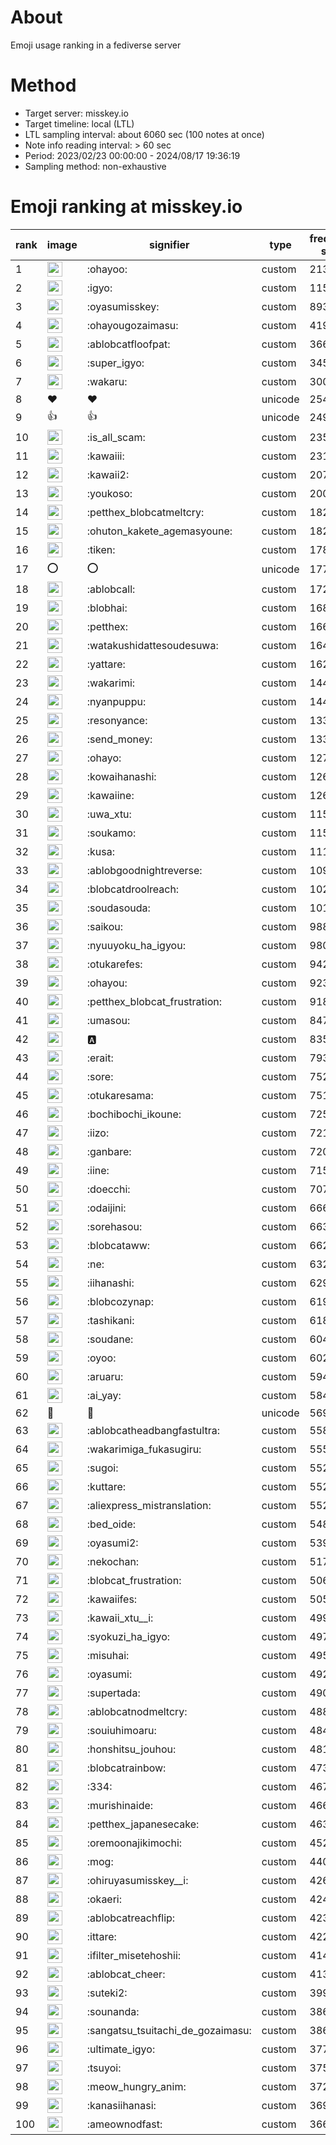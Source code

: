# About
Emoji usage ranking in a fediverse server

# Method
- Target server: misskey.io
- Target timeline: local (LTL)
- LTL sampling interval: about 6060 sec (100 notes at once)
- Note info reading interval: > 60 sec
- Period: 2023/02/23 00:00:00 - 2024/08/17 19:36:19 
- Sampling method: non-exhaustive

# Emoji ranking at misskey.io

|rank|image|signifier|type|frequency score|
|----|----|----|----|----|
|1|<img height="24" src="https://misskey.io/emoji/ohayoo.webp">|:ohayoo:|custom|213484|
|2|<img height="24" src="https://misskey.io/emoji/igyo.webp">|:igyo:|custom|115436|
|3|<img height="24" src="https://misskey.io/emoji/oyasumisskey.webp">|:oyasumisskey:|custom|89362|
|4|<img height="24" src="https://misskey.io/emoji/ohayougozaimasu.webp">|:ohayougozaimasu:|custom|41930|
|5|<img height="24" src="https://misskey.io/emoji/ablobcatfloofpat.webp">|:ablobcatfloofpat:|custom|36652|
|6|<img height="24" src="https://misskey.io/emoji/super_igyo.webp">|:super_igyo:|custom|34532|
|7|<img height="24" src="https://misskey.io/emoji/wakaru.webp">|:wakaru:|custom|30062|
|8|❤|❤|unicode|25452|
|9|👍|👍|unicode|24928|
|10|<img height="24" src="https://misskey.io/emoji/is_all_scam.webp">|:is_all_scam:|custom|23591|
|11|<img height="24" src="https://misskey.io/emoji/kawaiii.webp">|:kawaiii:|custom|23114|
|12|<img height="24" src="https://misskey.io/emoji/kawaii2.webp">|:kawaii2:|custom|20789|
|13|<img height="24" src="https://misskey.io/emoji/youkoso.webp">|:youkoso:|custom|20052|
|14|<img height="24" src="https://misskey.io/emoji/petthex_blobcatmeltcry.webp">|:petthex_blobcatmeltcry:|custom|18288|
|15|<img height="24" src="https://misskey.io/emoji/ohuton_kakete_agemasyoune.webp">|:ohuton_kakete_agemasyoune:|custom|18273|
|16|<img height="24" src="https://misskey.io/emoji/tiken.webp">|:tiken:|custom|17862|
|17|⭕|⭕|unicode|17748|
|18|<img height="24" src="https://misskey.io/emoji/ablobcall.webp">|:ablobcall:|custom|17237|
|19|<img height="24" src="https://misskey.io/emoji/blobhai.webp">|:blobhai:|custom|16853|
|20|<img height="24" src="https://misskey.io/emoji/petthex.webp">|:petthex:|custom|16615|
|21|<img height="24" src="https://misskey.io/emoji/watakushidattesoudesuwa.webp">|:watakushidattesoudesuwa:|custom|16456|
|22|<img height="24" src="https://misskey.io/emoji/yattare.webp">|:yattare:|custom|16269|
|23|<img height="24" src="https://misskey.io/emoji/wakarimi.webp">|:wakarimi:|custom|14484|
|24|<img height="24" src="https://misskey.io/emoji/nyanpuppu.webp">|:nyanpuppu:|custom|14412|
|25|<img height="24" src="https://misskey.io/emoji/resonyance.webp">|:resonyance:|custom|13373|
|26|<img height="24" src="https://misskey.io/emoji/send_money.webp">|:send_money:|custom|13315|
|27|<img height="24" src="https://misskey.io/emoji/ohayo.webp">|:ohayo:|custom|12750|
|28|<img height="24" src="https://misskey.io/emoji/kowaihanashi.webp">|:kowaihanashi:|custom|12671|
|29|<img height="24" src="https://misskey.io/emoji/kawaiine.webp">|:kawaiine:|custom|12605|
|30|<img height="24" src="https://misskey.io/emoji/uwa_xtu.webp">|:uwa_xtu:|custom|11564|
|31|<img height="24" src="https://misskey.io/emoji/soukamo.webp">|:soukamo:|custom|11518|
|32|<img height="24" src="https://misskey.io/emoji/kusa.webp">|:kusa:|custom|11139|
|33|<img height="24" src="https://misskey.io/emoji/ablobgoodnightreverse.webp">|:ablobgoodnightreverse:|custom|10992|
|34|<img height="24" src="https://misskey.io/emoji/blobcatdroolreach.webp">|:blobcatdroolreach:|custom|10299|
|35|<img height="24" src="https://misskey.io/emoji/soudasouda.webp">|:soudasouda:|custom|10112|
|36|<img height="24" src="https://misskey.io/emoji/saikou.webp">|:saikou:|custom|9888|
|37|<img height="24" src="https://misskey.io/emoji/nyuuyoku_ha_igyou.webp">|:nyuuyoku_ha_igyou:|custom|9801|
|38|<img height="24" src="https://misskey.io/emoji/otukarefes.webp">|:otukarefes:|custom|9420|
|39|<img height="24" src="https://misskey.io/emoji/ohayou.webp">|:ohayou:|custom|9237|
|40|<img height="24" src="https://misskey.io/emoji/petthex_blobcat_frustration.webp">|:petthex_blobcat_frustration:|custom|9184|
|41|<img height="24" src="https://misskey.io/emoji/umasou.webp">|:umasou:|custom|8472|
|42|<img height="24" src="https://misskey.io/emoji/a.webp">|:a:|custom|8354|
|43|<img height="24" src="https://misskey.io/emoji/erait.webp">|:erait:|custom|7936|
|44|<img height="24" src="https://misskey.io/emoji/sore.webp">|:sore:|custom|7524|
|45|<img height="24" src="https://misskey.io/emoji/otukaresama.webp">|:otukaresama:|custom|7514|
|46|<img height="24" src="https://misskey.io/emoji/bochibochi_ikoune.webp">|:bochibochi_ikoune:|custom|7253|
|47|<img height="24" src="https://misskey.io/emoji/iizo.webp">|:iizo:|custom|7211|
|48|<img height="24" src="https://misskey.io/emoji/ganbare.webp">|:ganbare:|custom|7207|
|49|<img height="24" src="https://misskey.io/emoji/iine.webp">|:iine:|custom|7155|
|50|<img height="24" src="https://misskey.io/emoji/doecchi.webp">|:doecchi:|custom|7072|
|51|<img height="24" src="https://misskey.io/emoji/odaijini.webp">|:odaijini:|custom|6664|
|52|<img height="24" src="https://misskey.io/emoji/sorehasou.webp">|:sorehasou:|custom|6631|
|53|<img height="24" src="https://misskey.io/emoji/blobcataww.webp">|:blobcataww:|custom|6626|
|54|<img height="24" src="https://misskey.io/emoji/ne.webp">|:ne:|custom|6323|
|55|<img height="24" src="https://misskey.io/emoji/iihanashi.webp">|:iihanashi:|custom|6296|
|56|<img height="24" src="https://misskey.io/emoji/blobcozynap.webp">|:blobcozynap:|custom|6197|
|57|<img height="24" src="https://misskey.io/emoji/tashikani.webp">|:tashikani:|custom|6184|
|58|<img height="24" src="https://misskey.io/emoji/soudane.webp">|:soudane:|custom|6042|
|59|<img height="24" src="https://misskey.io/emoji/oyoo.webp">|:oyoo:|custom|6024|
|60|<img height="24" src="https://misskey.io/emoji/aruaru.webp">|:aruaru:|custom|5949|
|61|<img height="24" src="https://misskey.io/emoji/ai_yay.webp">|:ai_yay:|custom|5849|
|62|🎉|🎉|unicode|5694|
|63|<img height="24" src="https://misskey.io/emoji/ablobcatheadbangfastultra.webp">|:ablobcatheadbangfastultra:|custom|5588|
|64|<img height="24" src="https://misskey.io/emoji/wakarimiga_fukasugiru.webp">|:wakarimiga_fukasugiru:|custom|5554|
|65|<img height="24" src="https://misskey.io/emoji/sugoi.webp">|:sugoi:|custom|5529|
|66|<img height="24" src="https://misskey.io/emoji/kuttare.webp">|:kuttare:|custom|5523|
|67|<img height="24" src="https://misskey.io/emoji/aliexpress_mistranslation.webp">|:aliexpress_mistranslation:|custom|5522|
|68|<img height="24" src="https://misskey.io/emoji/bed_oide.webp">|:bed_oide:|custom|5483|
|69|<img height="24" src="https://misskey.io/emoji/oyasumi2.webp">|:oyasumi2:|custom|5399|
|70|<img height="24" src="https://misskey.io/emoji/nekochan.webp">|:nekochan:|custom|5177|
|71|<img height="24" src="https://misskey.io/emoji/blobcat_frustration.webp">|:blobcat_frustration:|custom|5063|
|72|<img height="24" src="https://misskey.io/emoji/kawaiifes.webp">|:kawaiifes:|custom|5058|
|73|<img height="24" src="https://misskey.io/emoji/kawaii_xtu__i.webp">|:kawaii_xtu__i:|custom|4998|
|74|<img height="24" src="https://misskey.io/emoji/syokuzi_ha_igyo.webp">|:syokuzi_ha_igyo:|custom|4979|
|75|<img height="24" src="https://misskey.io/emoji/misuhai.webp">|:misuhai:|custom|4959|
|76|<img height="24" src="https://misskey.io/emoji/oyasumi.webp">|:oyasumi:|custom|4927|
|77|<img height="24" src="https://misskey.io/emoji/supertada.webp">|:supertada:|custom|4903|
|78|<img height="24" src="https://misskey.io/emoji/ablobcatnodmeltcry.webp">|:ablobcatnodmeltcry:|custom|4884|
|79|<img height="24" src="https://misskey.io/emoji/souiuhimoaru.webp">|:souiuhimoaru:|custom|4842|
|80|<img height="24" src="https://misskey.io/emoji/honshitsu_jouhou.webp">|:honshitsu_jouhou:|custom|4810|
|81|<img height="24" src="https://misskey.io/emoji/blobcatrainbow.webp">|:blobcatrainbow:|custom|4736|
|82|<img height="24" src="https://misskey.io/emoji/334.webp">|:334:|custom|4679|
|83|<img height="24" src="https://misskey.io/emoji/murishinaide.webp">|:murishinaide:|custom|4661|
|84|<img height="24" src="https://misskey.io/emoji/petthex_japanesecake.webp">|:petthex_japanesecake:|custom|4636|
|85|<img height="24" src="https://misskey.io/emoji/oremoonajikimochi.webp">|:oremoonajikimochi:|custom|4521|
|86|<img height="24" src="https://misskey.io/emoji/mog.webp">|:mog:|custom|4405|
|87|<img height="24" src="https://misskey.io/emoji/ohiruyasumisskey__i.webp">|:ohiruyasumisskey__i:|custom|4269|
|88|<img height="24" src="https://misskey.io/emoji/okaeri.webp">|:okaeri:|custom|4249|
|89|<img height="24" src="https://misskey.io/emoji/ablobcatreachflip.webp">|:ablobcatreachflip:|custom|4234|
|90|<img height="24" src="https://misskey.io/emoji/ittare.webp">|:ittare:|custom|4227|
|91|<img height="24" src="https://misskey.io/emoji/ifilter_misetehoshii.webp">|:ifilter_misetehoshii:|custom|4142|
|92|<img height="24" src="https://misskey.io/emoji/ablobcat_cheer.webp">|:ablobcat_cheer:|custom|4139|
|93|<img height="24" src="https://misskey.io/emoji/suteki2.webp">|:suteki2:|custom|3992|
|94|<img height="24" src="https://misskey.io/emoji/sounanda.webp">|:sounanda:|custom|3869|
|95|<img height="24" src="https://misskey.io/emoji/sangatsu_tsuitachi_de_gozaimasu.webp">|:sangatsu_tsuitachi_de_gozaimasu:|custom|3868|
|96|<img height="24" src="https://misskey.io/emoji/ultimate_igyo.webp">|:ultimate_igyo:|custom|3776|
|97|<img height="24" src="https://misskey.io/emoji/tsuyoi.webp">|:tsuyoi:|custom|3756|
|98|<img height="24" src="https://misskey.io/emoji/meow_hungry_anim.webp">|:meow_hungry_anim:|custom|3725|
|99|<img height="24" src="https://misskey.io/emoji/kanasiihanasi.webp">|:kanasiihanasi:|custom|3694|
|100|<img height="24" src="https://misskey.io/emoji/ameownodfast.webp">|:ameownodfast:|custom|3661|
